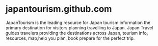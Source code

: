 # japantourism.github.com
JapanTourism is the leading resource for Japan tourism information the primary destination for visitors planning travelling to Japan. Japan Travel guides travelers providing the destinations across Japan, tourism info, resources, map,help you plan, book prepare for the perfect trip.
